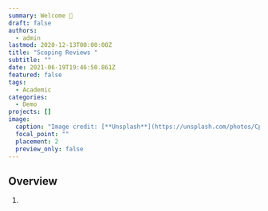 ```yaml
---
summary: Welcome 👋
draft: false
authors:
  - admin
lastmod: 2020-12-13T00:00:00Z
title: "Scoping Reviews "
subtitle: ""
date: 2021-06-19T19:46:50.861Z
featured: false
tags:
  - Academic
categories:
  - Demo
projects: []
image:
  caption: "Image credit: [**Unsplash**](https://unsplash.com/photos/CpkOjOcXdUY)"
  focal_point: ""
  placement: 2
  preview_only: false
---
```

## Overview

1.